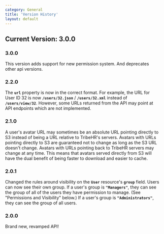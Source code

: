 ```yaml
---
category: General
title: 'Version History'
layout: default
---
```


## Current Version: 3.0.0

### 3.0.0

This version adds support for new permission system. And deprecates other api versions. 

### 2.2.0

The **`url`** property is now in the correct format. For example, the URL for User ID 32 is now **`/users/32.json`** / 
**`/users/32.xml`** instead of **`/users/view/32`**. However, some URLs returned from the API may point at
API endpoints which are not implemented.

### 2.1.0

A user's avatar URL may sometimes be an absolute URL pointing directly to S3 instead of being a URL
relative to TribeHR's servers. Avatars with URLs pointing directly to S3 are guaranteed not to change
as long as the S3 URL doesn't change. Avatars with URLs pointing back to TribeHR servers may change at
any time. This means that avatars served directly from S3 will have the dual benefit of being faster to
download and easier to cache.

### 2.0.1

Changed the rules around visibility on the **`User`** resource's **`group`** field. Users can now see their
own group. If a user's group is **`"Managers"`**, they can see the group of all of the users they have 
permission to manage. (See "Permissions and Visibility" below.) If a user's group is **`"Administrators"`**,
they can see the group of all users.

### 2.0.0

Brand new, revamped API!